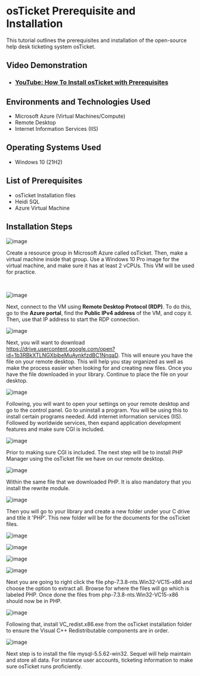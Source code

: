 # osTicket Prerequisite and Installation
This tutorial outlines the prerequisites and installation of the open-source help desk ticketing system osTicket.<br />


<h2>Video Demonstration</h2>

- ### [YouTube: How To Install osTicket with Prerequisites](https://www.youtube.com)

<h2>Environments and Technologies Used</h2>

- Microsoft Azure (Virtual Machines/Compute)
- Remote Desktop
- Internet Information Services (IIS)

<h2>Operating Systems Used </h2>

- Windows 10</b> (21H2)

<h2>List of Prerequisites</h2>

- osTicket Installation files 
- Heidi SQL
- Azure Virtual Machine

<h2>Installation Steps</h2>

![image](https://github.com/user-attachments/assets/f148c728-8f42-4470-b2e5-cf92e358f4b8)
<p>
Create a resource group in Microsoft Azure called osTicket. Then, make a virtual machine inside that group. Use a Windows 10 Pro image for the virtual machine, and make sure it has at least 2 vCPUs. This VM will be used for practice.
</p>
<br />

![image](https://github.com/user-attachments/assets/6a368591-f067-4720-b8ee-42772970dc16)

Next, connect to the VM using **Remote Desktop Protocol (RDP)**. To do this, go to the **Azure portal**, find the **Public IPv4 address** of the VM, and copy it. Then, use that IP address to start the RDP connection.

![image](https://github.com/user-attachments/assets/f3cbb380-d11b-437f-8f49-5a920c3114df)

Next, you will want to download https://drive.usercontent.google.com/open?id=1b3RBkXTLNGXbibeMuAynkfzdBC1NnqaD. This will ensure you have the file on your remote desktop. This will help you stay organized as well as make the process easier when looking for and creating new files. Once you have the file downloaded in your library. Continue to place the file on your desktop.

![image](https://github.com/user-attachments/assets/eef23dcd-ec7d-48bd-bd90-707b48184e72)

Following, you will want to open your settings on your remote desktop and go to the control panel. Go to uninstall a program. You will be using this to install certain programs needed. Add internet information services (IIS). Followed by worldwide services, then expand application development features and make sure CGI is included. 

![image](https://github.com/user-attachments/assets/21c5c7f5-dce0-46c0-81ec-8ec4d9740063)

Prior to making sure CGI is included. The next step will be to install PHP Manager using the osTicket file we have on our remote desktop. 

![image](https://github.com/user-attachments/assets/ee8d2866-239d-4f55-8528-9322e4b2e1d5)

Within the same file that we downloaded PHP. It is also mandatory that you install the rewrite module. 

![image](https://github.com/user-attachments/assets/060b94c9-0f5b-4db9-9ae8-214044bf5c43)

Then you will go to your library and create a new folder under your C drive and title it 'PHP'. This new folder will be for the documents for the osTicket files.

![image](https://github.com/user-attachments/assets/abdaeeb8-a786-44cc-a750-2d42dbd51e79)

![image](https://github.com/user-attachments/assets/c4b23947-deee-4f17-94e2-a62b1be42f66)

![image](https://github.com/user-attachments/assets/ea9dae0e-b40d-4dbc-86bf-3da1d3a03e8d)

![image](https://github.com/user-attachments/assets/0534cb7f-7bbb-4305-b89b-927e8cf92914)

Next you are going to right click the file php-7.3.8-nts.Win32-VC15-x86 and choose the option to extract all. Browse for where the files will go which is labeled PHP. Once done the files from php-7.3.8-nts.Win32-VC15-x86 should now be in PHP.

![image](https://github.com/user-attachments/assets/c97c7c8a-0e2f-47b6-bdb5-dd7e272862c4)

Following that, install VC_redist.x86.exe from the osTicket installation folder to ensure the  Visual C++ Redistributable components are in order.

![image](https://github.com/user-attachments/assets/9aa412e8-3274-488f-9a54-d945675ef58e)

Next step is to install the file mysql-5.5.62-win32. Sequel will help maintain and store all data. For instance user accounts, ticketing information to make sure osTicket runs proficiently. 

